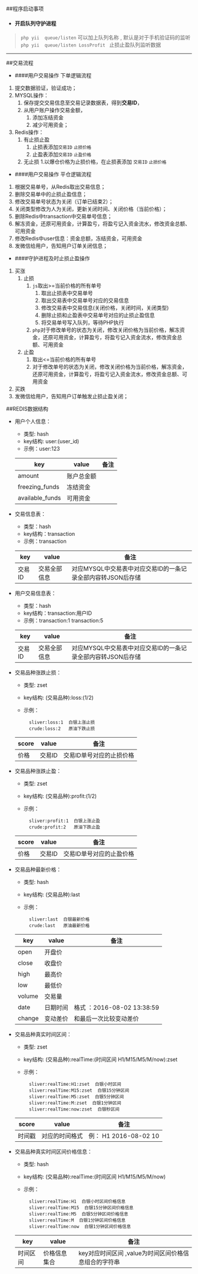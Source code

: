 
##程序启动事项
* #### 开启队列守护进程   
>`php yii  queue/listen` 可以加上队列名称 ,  默认是对于手机验证码的监听<br>
>`php yii  queue/listen LossProfit ` 止损止盈队列监听数据  

----
##交易流程

 * ####用户交易操作 下单逻辑流程


 1. 提交数据验证，验证成功；
 2. MYSQL操作：
    1. 保存提交交易信息至交易记录数据表，得到**交易ID**，
     2. 从用户账户操作交易金额，
        1. 添加冻结资金
        2. 减少可用资金；
  3. Redis操作：
     1. 有止损止盈
        1. 止损表添加`交易ID`   `止损价格`
        2. 止盈表添加`交易ID`  `止盈价格`
     2. 无止损
        1.以爆仓价格为止损价格，在止损表添加 `交易ID` `止损价格`
 * ####用户交易操作   平仓逻辑流程
  1. 根据交易单号，从Redis取出交易信息；
  2. 删除交易单中的止损止盈信息；
  3. 修改交易单号状态为关闭（订单已结束2）；
  4. 关闭类型修改为人为关闭，更新关闭时间、关闭价格（当前价格）；
  5. 删除Redis中transaction中交易单号信息；
  6. 解冻资金，还原可用资金，计算盈亏，将盈亏记入资金流水，修改资金总额、可用资金
  7. 修改Redis中user信息：资金总额，冻结资金，可用资金
  8. 发微信给用户，告知用户订单关闭信息；
 * ####守护进程及时止损止盈操作
 1. 买涨
    1. 止损
        1. `js`取出>=当前价格的所有单号
            1. 取出止损表中交易单号
            2. 取出交易表中交易单号对应的交易信息
            3. 修改交易表中交易信息(关闭价格，关闭时间，关闭类型)
            4. 删除止损和止盈表中交易单号对应的止损止盈信息
            5. 将交易单号写入队列，等待PHP执行
        2. `php`对于修改单号的状态为关闭，修改关闭价格为当前价格，解冻资金，还原可用资金，计算盈亏，将盈亏记入资金流水，修改资金总额、可用资金
    2. 止盈 
        1. 取出<=当前价格的所有单号
        2. 对于修改单号的状态为关闭，修改关闭价格为当前价格，解冻资金，还原可用资金，计算盈亏，将盈亏记入资金流水，修改资金总额、可用资金
 2. 买跌
 3. 发微信给用户，告知用户订单触发止损止盈关闭；
 
##REDIS数据结构

* 用户个人信息：
    * 类型: hash
    * key结构: user:(user_id)
    * 示例：user:123

   |key      |value | 备注 |
   |------   | ----  | ----|
   |amount  |账户总金额|
   |freezing_funds  | 冻结资金 |
   |available_funds |可用资金|
   
 * 交易信息表：
    * 类型：hash
    * key结构：transaction
    * 示例：transaction
    
    |key      |value | 备注 |
    |------   | ----  | ----|
    |交易ID   |交易全部信息|对应MYSQL中交易表中对应交易ID的一条记录全部内容转JSON后存储
   
 * 用户交易信息表：
    * 类型：hash
    * key结构：transaction:用户ID
    * 示例：transaction:1  transaction:5
    
    |key      |value | 备注 |
    |------   | ----  | ----|
    |交易ID   |交易全部信息|对应MYSQL中交易表中对应交易ID的一条记录全部内容转JSON后存储
   
* 交易品种涨跌止损：
    * 类型: zset
    * key结构: (交易品种):loss:(1/2)
    * 示例：
    
            sliver:loss:1  白银上涨止损
            crude:loss:2   原油下跌止损

   |score      |value | 备注 |
   |------   | ----  | ----|
   |价格  |交易ID|交易ID单号对应的止损价格|
   
* 交易品种涨跌止盈：
    * 类型: zset
    * key结构: (交易品种):profit:(1/2)
    * 示例：
    
            sliver:profit:1  白银上涨止盈
            crude:profit:2   原油下跌止盈

   |score      |value | 备注 |
   |------   | ----  | ----|
   |价格  |交易ID|交易ID单号对应的止盈价格|
    
* 交易品种最新价格：
    * 类型: hash
    * key结构: (交易品种):last
    * 示例：
    
            sliver:last  白银最新价格
            crude:last   原油最新价格

   |key      |value | 备注 |
   |------   | ----  | ----|
   | open | 开盘价| |
   | close | 收盘价| |
   | high | 最高价| |
   | low | 最低价| |
   | volume | 交易量| |
   | date | 日期时间|  格式 ：2016-08-02 13:38:59|
   | change | 变动差价| 和最后一次比较变动差价|
    
* 交易品种真实时间区间：
    * 类型: zset
    * key结构: (交易品种):realTime:(时间区间 H1/M15/M5/M/now):zset
    * 示例：
    
            sliver:realTime:H1:zset  白银小时区间
            sliver:realTime:M15:zset  白银15分钟区间
            sliver:realTime:M5:zset  白银5分钟区间
            sliver:realTime:M:zset  白银1分钟区间
            sliver:realTime:now:zset  白银秒区间
            

   |score      |value | 备注 |
   |------   | ----  | ----|
   |时间戳   |对应的时间格式 | 例： H1 2016-08-02 10|
      
      
* 交易品种真实时间区间价格信息：
    * 类型: hash
    * key结构: (交易品种):realTime:(时间区间 H1/M15/M5/M/now)
    * 示例：
    
            sliver:realTime:H1  白银小时区间价格信息
            sliver:realTime:M15  白银15分钟区间价格信息
            sliver:realTime:M5  白银5分钟区间价格信息
            sliver:realTime:M  白银1分钟区间价格信息
            sliver:realTime:now  白银1分钟区间价格信息

   |key      |value | 备注 |
   |------   | ----  | ----|
   | 时间区间 |价格信息集合|key对应时间区间  ,value为时间区间价格信息组合的字符串 |
    